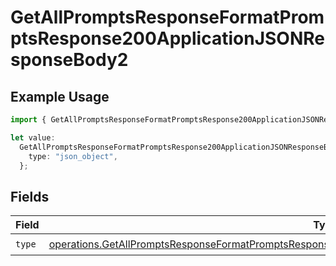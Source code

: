 # GetAllPromptsResponseFormatPromptsResponse200ApplicationJSONResponseBody2

## Example Usage

```typescript
import { GetAllPromptsResponseFormatPromptsResponse200ApplicationJSONResponseBody2 } from "orq-poc-typescript-multi-env-version/models/operations";

let value:
  GetAllPromptsResponseFormatPromptsResponse200ApplicationJSONResponseBody2 = {
    type: "json_object",
  };
```

## Fields

| Field                                                                                                                                                                                                                          | Type                                                                                                                                                                                                                           | Required                                                                                                                                                                                                                       | Description                                                                                                                                                                                                                    |
| ------------------------------------------------------------------------------------------------------------------------------------------------------------------------------------------------------------------------------ | ------------------------------------------------------------------------------------------------------------------------------------------------------------------------------------------------------------------------------ | ------------------------------------------------------------------------------------------------------------------------------------------------------------------------------------------------------------------------------ | ------------------------------------------------------------------------------------------------------------------------------------------------------------------------------------------------------------------------------ |
| `type`                                                                                                                                                                                                                         | [operations.GetAllPromptsResponseFormatPromptsResponse200ApplicationJSONResponseBodyItems3VersionsType](../../models/operations/getallpromptsresponseformatpromptsresponse200applicationjsonresponsebodyitems3versionstype.md) | :heavy_check_mark:                                                                                                                                                                                                             | N/A                                                                                                                                                                                                                            |